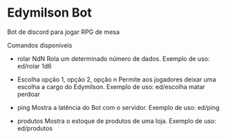 # Edymilson Bot
 Bot de discord para jogar RPG de mesa

Comandos disponíveis

* rolar NdN
Rola um determinado número de dados. Exemplo de uso: ed/rolar 1d6

* Escolha opção 1, opção 2, opção n
Permite aos jogadores deixar uma escolha a cargo do Edymilson. Exemplo de uso: ed/escolha matar perdoar

* ping
Mostra a latência do Bot com o servidor. Exemplo de uso: ed/ping

* produtos
Mostra o estoque de produtos de uma loja. Exemplo de uso: ed/produtos